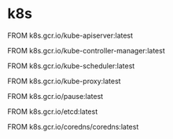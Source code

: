 # k8s

FROM k8s.gcr.io/kube-apiserver:latest

FROM k8s.gcr.io/kube-controller-manager:latest

FROM k8s.gcr.io/kube-scheduler:latest

FROM k8s.gcr.io/kube-proxy:latest

FROM k8s.gcr.io/pause:latest

FROM k8s.gcr.io/etcd:latest

FROM k8s.gcr.io/coredns/coredns:latest
